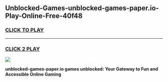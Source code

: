
## Unblocked-Games-unblocked-games-paper.io-Play-Online-Free-40f48
<h3>
<a href="https://premium76.site?title=unblocked-games-paper.io&ref=26A">CLICK TO PLAY</a></h3>
<hr>

<h3>
<a href="https://premium76.site?title=unblocked-games-paper.io&ref=26A">CLICK 2 PLAY</a>
  
</h3>

<a href="https://premium76.site?title=unblocked-games-paper.io&ref=26A"><img src="https://clearcache.store/games.png"></a>


**unblocked-games-paper.io games unblocked: Your Gateway to Fun and Accessible Online Gaming**
